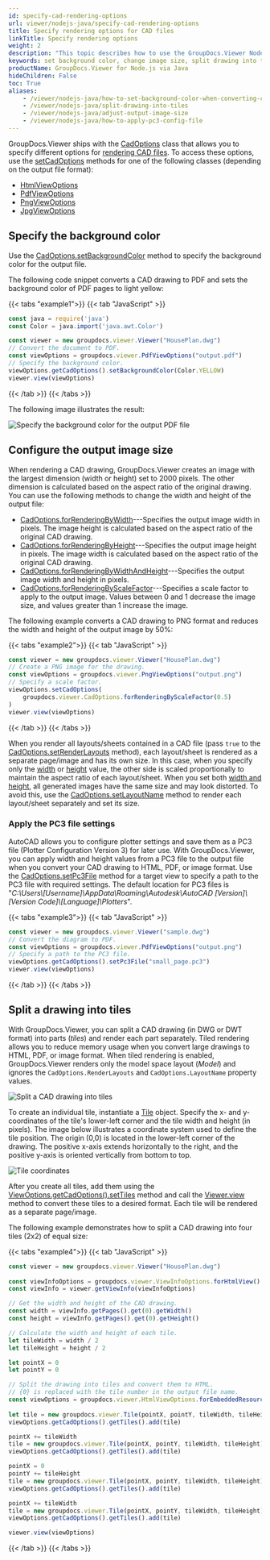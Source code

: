 ```yaml
---
id: specify-cad-rendering-options
url: viewer/nodejs-java/specify-cad-rendering-options
title: Specify rendering options for CAD files
linkTitle: Specify rendering options
weight: 2
description: "This topic describes how to use the GroupDocs.Viewer Node.js API to specify various options for rendering CAD files to HTML, PDF, PNG, and JPEG."
keywords: set background color, change image size, split drawing into tiles, dwg to pdf, cad to pdf, dwg to html, cad to html, dwg to image
productName: GroupDocs.Viewer for Node.js via Java
hideChildren: False
toc: True
aliases:
    - /viewer/nodejs-java/how-to-set-background-color-when-converting-cad-drawings
    - /viewer/nodejs-java/split-drawing-into-tiles
    - /viewer/nodejs-java/adjust-output-image-size
    - /viewer/nodejs-java/how-to-apply-pc3-config-file
---
```

GroupDocs.Viewer ships with the [CadOptions](https://reference.groupdocs.com/viewer/nodejs-java/com.groupdocs.viewer.options/cadoptions) class that allows you to specify different options for [rendering CAD files](/viewer/nodejs-java/render-cad-documents/). To access these options, use the [setCadOptions](https://reference.groupdocs.com/viewer/nodejs-java/com.groupdocs.viewer.options/baseviewoptions/#setCadOptions-com.groupdocs.viewer.options.CadOptions-) methods for one of the following classes (depending on the output file format):

* [HtmlViewOptions](https://reference.groupdocs.com/viewer/nodejs-java/com.groupdocs.viewer.options/htmlviewoptions) 
* [PdfViewOptions](https://reference.groupdocs.com/viewer/nodejs-java/com.groupdocs.viewer.options/pdfviewoptions)
* [PngViewOptions](https://reference.groupdocs.com/viewer/nodejs-java/com.groupdocs.viewer.options/pngviewoptions)
* [JpgViewOptions](https://reference.groupdocs.com/viewer/nodejs-java/com.groupdocs.viewer.options/jpgviewoptions)

## Specify the background color

Use the [CadOptions.setBackgroundColor](https://reference.groupdocs.com/viewer/nodejs-java/com.groupdocs.viewer.options/cadoptions/#setBackgroundColor-java.awt.Color-) method to specify the background color for the output file. 

The following code snippet converts a CAD drawing to PDF and sets the background color of PDF pages to light yellow:

{{< tabs "example1">}}
{{< tab "JavaScript" >}}
```JavaScript
const java = require('java')
const Color = java.import('java.awt.Color')

const viewer = new groupdocs.viewer.Viewer("HousePlan.dwg")
// Convert the document to PDF.
const viewOptions = groupdocs.viewer.PdfViewOptions("output.pdf")
// Specify the background color.
viewOptions.getCadOptions().setBackgroundColor(Color.YELLOW)
viewer.view(viewOptions)
```
{{< /tab >}}
{{< /tabs >}}

The following image illustrates the result:

![Specify the background color for the output PDF file](/viewer/nodejs-java/images/rendering-basics/render-cad-documents/set-background-color.png)

## Configure the output image size

When rendering a CAD drawing, GroupDocs.Viewer creates an image with the largest dimension (width or height) set to 2000 pixels. The other dimension is calculated based on the aspect ratio of the original drawing. You can use the following methods to change the width and height of the output file:

* [CadOptions.forRenderingByWidth](https://reference.groupdocs.com/viewer/nodejs-java/com.groupdocs.viewer.options/cadoptions/#forRenderingByWidth-int-)---Specifies the output image width in pixels. The image height is calculated based on the aspect ratio of the original CAD drawing.
* [CadOptions.forRenderingByHeight](https://reference.groupdocs.com/viewer/nodejs-java/com.groupdocs.viewer.options/cadoptions/#forRenderingByHeight-int-)---Specifies the output image height in pixels. The image width is calculated based on the aspect ratio of the original CAD drawing.
* [CadOptions.forRenderingByWidthAndHeight](https://reference.groupdocs.com/viewer/nodejs-java/com.groupdocs.viewer.options/cadoptions/#forRenderingByWidthAndHeight-int-int-)---Specifies the output image width and height in pixels. 
* [CadOptions.forRenderingByScaleFactor](https://reference.groupdocs.com/viewer/nodejs-java/com.groupdocs.viewer.options/cadoptions/#forRenderingByScaleFactor-float-)---Specifies a scale factor to apply to the output image. Values between 0 and 1 decrease the image size, and values greater than 1 increase the image.

The following example converts a CAD drawing to PNG format and reduces the width and height of the output image by 50%:

{{< tabs "example2">}}
{{< tab "JavaScript" >}}
```JavaScript
const viewer = new groupdocs.viewer.Viewer("HousePlan.dwg")
// Create a PNG image for the drawing.
const viewOptions = groupdocs.viewer.PngViewOptions("output.png")
// Specify a scale factor.
viewOptions.setCadOptions(
    groupdocs.viewer.CadOptions.forRenderingByScaleFactor(0.5)
)
viewer.view(viewOptions)
```
{{< /tab >}}
{{< /tabs >}}

When you render all layouts/sheets contained in a CAD file (pass `true` to the [CadOptions.setRenderLayouts](https://reference.groupdocs.com/viewer/nodejs-java/com.groupdocs.viewer.options/cadoptions/#setRenderLayouts-boolean-) method), each layout/sheet is rendered as a separate page/image and has its own size. In this case, when you specify only the [width](https://reference.groupdocs.com/viewer/nodejs-java/com.groupdocs.viewer.options/cadoptions/#forRenderingByWidth-int-) or [height](https://reference.groupdocs.com/viewer/nodejs-java/com.groupdocs.viewer.options/cadoptions/#forRenderingByHeight-int-) value, the other side is scaled proportionally to maintain the aspect ratio of each layout/sheet. When you set both [width and height](https://reference.groupdocs.com/viewer/nodejs-java/com.groupdocs.viewer.options/cadoptions/#forRenderingByWidthAndHeight-int-int-), all generated images have the same size and may look distorted. To avoid this, use the [CadOptions.setLayoutName](https://reference.groupdocs.com/viewer/nodejs-java/com.groupdocs.viewer.options/cadoptions/#setLayoutName-java.lang.String-) method to render each layout/sheet separately and set its size.

### Apply the PC3 file settings

AutoCAD allows you to configure plotter settings and save them as a PC3 file (Plotter Configuration Version 3) for later use. With GroupDocs.Viewer, you can apply width and height values from a PC3 file to the output file when you convert your CAD drawing to HTML, PDF, or image format. Use the [CadOptions.setPc3File](https://reference.groupdocs.com/viewer/nodejs-java/com.groupdocs.viewer.options/cadoptions/#setPc3File-java.lang.String-) method for a target view to specify a path to the PC3 file with required settings. The default location for PC3 files is "*C:\Users\\[Username]\\AppData\Roaming\Autodesk\AutoCAD [Version]\\[Version Code]\\[Language]\Plotters*".

{{< tabs "example3">}}
{{< tab "JavaScript" >}}
```JavaScript
const viewer = new groupdocs.viewer.Viewer("sample.dwg")
// Convert the diagram to PDF.
const viewOptions = groupdocs.viewer.PdfViewOptions("output.png")
// Specify a path to the PC3 file.
viewOptions.getCadOptions().setPc3File("small_page.pc3")
viewer.view(viewOptions)
```
{{< /tab >}}
{{< /tabs >}}

## Split a drawing into tiles

With GroupDocs.Viewer, you can split a CAD drawing (in DWG or DWT format) into parts (_tiles_) and render each part separately. Tiled rendering allows you to reduce memory usage when you convert large drawings to HTML, PDF, or image format. When tiled rendering is enabled, GroupDocs.Viewer renders only the model space layout (_Model_) and ignores the `CadOptions.RenderLayouts` and `CadOptions.LayoutName` property values.

![Split a CAD drawing into tiles](/viewer/nodejs-java/images/rendering-basics/render-cad-documents/split-drawing-into-tiles.png)

To create an individual tile, instantiate a [Tile](https://reference.groupdocs.com/viewer/nodejs-java/com.groupdocs.viewer.options/tile/) object. Specify the x- and y-coordinates of the tile's lower-left corner and the tile width and height (in pixels). The image below illustrates a coordinate system used to define the tile position. The origin (0,0) is located in the lower-left corner of the drawing. The positive x-axis extends horizontally to the right, and the positive y-axis is oriented vertically from bottom to top.

![Tile coordinates](/viewer/nodejs-java/images/rendering-basics/render-cad-documents/tile-coordinates.png)

After you create all tiles, add them using the [ViewOptions.getCadOptions().setTiles](https://reference.groupdocs.com/viewer/nodejs-java/com.groupdocs.viewer.options/cadoptions/#setTiles-java.util.List-com.groupdocs.viewer.options.Tile--) method and call the [Viewer.view](https://reference.groupdocs.com/viewer/nodejs-java/com.groupdocs.viewer/viewer/#view-com.groupdocs.viewer.options.ViewOptions-) method to convert these tiles to a desired format. Each tile will be rendered as a separate page/image.

The following example demonstrates how to split a CAD drawing into four tiles (2x2) of equal size:

{{< tabs "example4">}}
{{< tab "JavaScript" >}}
```JavaScript
const viewer = new groupdocs.viewer.Viewer("HousePlan.dwg")
  
const viewInfoOptions = groupdocs.viewer.ViewInfoOptions.forHtmlView()
const viewInfo = viewer.getViewInfo(viewInfoOptions)

// Get the width and height of the CAD drawing.
const width = viewInfo.getPages().get(0).getWidth()
const height = viewInfo.getPages().get(0).getHeight()

// Calculate the width and height of each tile.
let tileWidth = width / 2
let tileHeight = height / 2

let pointX = 0
let pointY = 0

// Split the drawing into tiles and convert them to HTML.
// {0} is replaced with the tile number in the output file name.
const viewOptions = groupdocs.viewer.HtmlViewOptions.forEmbeddedResources("page_{0}.html")
            
let tile = new groupdocs.viewer.Tile(pointX, pointY, tileWidth, tileHeight)
viewOptions.getCadOptions().getTiles().add(tile)

pointX += tileWidth
tile = new groupdocs.viewer.Tile(pointX, pointY, tileWidth, tileHeight)
viewOptions.getCadOptions().getTiles().add(tile)

pointX = 0
pointY += tileHeight
tile = new groupdocs.viewer.Tile(pointX, pointY, tileWidth, tileHeight)
viewOptions.getCadOptions().getTiles().add(tile)

pointX += tileWidth
tile = new groupdocs.viewer.Tile(pointX, pointY, tileWidth, tileHeight)
viewOptions.getCadOptions().getTiles().add(tile)

viewer.view(viewOptions)
```
{{< /tab >}}
{{< /tabs >}}
